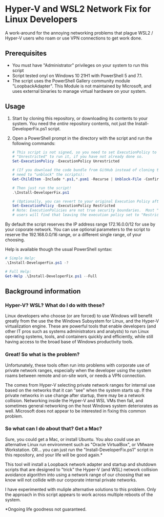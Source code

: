 # Hyper-V and WSL2 Network Fix for Linux Developers

A work-around for the annoying networking problems that plague WSL2 / Hyper-V users who
roam or use VPN connections to get work done.

## Prerequisites

- You must have "Administrator" privileges on your system to run this script
- Script tested onyl on Windows 10 21H1 with PowerShell 5 and 7.1.
- The script uses the PowerShell Gallery community module "LoopbackAdapter". This Module is not maintained by Microsoft, and uses external binaries to manage virtual hardware on your system.

## Usage

1. Start by cloning this repository, or downloading its contents to your system.  You need the _entire_
repository contents, not just the Install-DeveloperFix.ps1 script.  
2. Open a PowerShell prompt in the directory with the script and run the following commands:

    ```powershell
    # This script is not signed, so you need to set ExecutionPolicy to "RemoteSigned" or 
    # "Unrestricted" to run it, if you have not already done so.
    Set-ExecutionPolicy -ExecutionPolicy Unrestricted

    # (If you download the code bundle from GitHub instead of cloning the repo, you may
    # need to "unblock" the scripts):
    Get-ChildItem -Include *.ps1,*.psm1 -Recurse | Unblock-File -Confirm:$false

    # Then just run the script!
    .\Install-DeveloperFix.ps1

    # (Optionally, you can revert to your original Execution Policy after the installation.) 
    Set-ExecutionPolicy -ExecutionPolicy Restricted
    # Note: ExecutionPolicies are not true security boundaries.  Most "serious" PowerShell
    # users will find that leaving the execution policy set to "Restricted" is impractcal at best.
    ```

By default the script reserves the IP address range 172.16.0.0/12 for use by your coporate network.  You can use optional parameters to the script
to reserve the 192.168.0.0/16 range, or a different single range, of your choosing.

Help is available though the usual PowerShell syntax:

```powershell
# Simple Help:
.\Install-DeveloperFix.ps1 -?

# Full Help:
Get-Help .\Install-DeveloperFix.ps1 --Full
```

## Background information

### Hyper-V?  WSL?  What do I do with these?

Linux developers who choose (or are forced) to use Windows will benefit greatly
from the use the the Windows Subsystem for Linux, and the Hyper-V virtualization
engine.  These are powerful tools that enable developers (and other IT pros
such as systems administrators and analysts) to run Linux operating systems, tools, and
containers quickly and efficiently, while still having access to the broad base of
Windows productivity tools.

### Great! So what is the problem?

Unfortunately, these tools often run into problems with corporate use of
private network ranges, especially when the developer using the system roams
between remote and on-site work, or needs a VPN connection.

The comes from Hyper-V selecting private network ranges for internal use based
on the networks that it can "see" when the system starts up.  If the private networks
in use change after startup, there may be a network collision.  Networking inside
the Hyper-V and WSL VMs then fail, and sometimes general networking on the host
Windows system deteriorates as well.  Microsoft does not appear to be interested in
fixing this common problem.

### So what can I do about that?  Get a Mac?

Sure, you could get a Mac, or install Ubuntu.  You also could use an alternative Linux
run environment such as "Oracle VirtualBox", or VMware Workstation.  OR... you can just
run the "Install-DeveloperFix.ps1" script in this repository, and your life will be good again.*

This tool will install a Loopback network adapter and startup and shutdown scripts
that are designed to "trick" the Hyper-V (and WSL) network collision avoidance
algorithm into using a network range of our choosing that we know will not collide
with our corporate internal private networks.

I have experimented with muliple alternative solutions to this problem.
Only the approach in this script appears to work across multiple reboots of the system.

*Ongoing life goodness not guaranteed.
